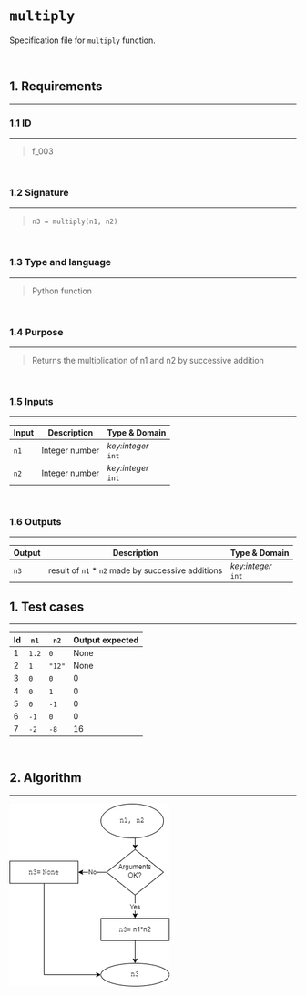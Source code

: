 # **`multiply`**

Specification file for `multiply` function.

<br>

## 1. Requirements
---

### 1.1 ID
---
> f_003

<br>

### 1.2 Signature
---
> `n3 = multiply(n1, n2)`

<br>

### 1.3 Type and language
---
> Python function

<br>

### 1.4 Purpose
---
> Returns the multiplication of n1 and n2 
by successive addition

<br>

### 1.5 Inputs
---

| Input | Description | Type & Domain |
|---|---|---|
| `n1` | Integer number | *key:integer* <br> `int`
| `n2` | Integer number | *key:integer* <br> `int`

<br>

### 1.6 Outputs
---

| Output | Description | Type & Domain |
|---|---|---|
| `n3` | result of `n1` * `n2` made by successive additions | *key:integer* <br> `int`

## 1. Test cases
---
| Id | `n1` | `n2` | Output expected |
|---|---|---|---|
| 1 | `1.2` | `0` | None |
| 2 | `1` | `"12"` | None |
| 3 | `0` | `0` | 0 |
| 4 | `0` | `1` | 0 |
| 5 | `0` | `-1` | 0 |
| 6 | `-1` | `0` | 0 |
| 7 | `-2` | `-8` | 16 |

<br>

## 2. Algorithm
---

![Algorithm](f_003_algorithm.drawio.png)



